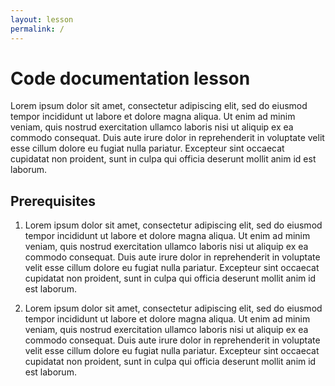 ```yaml
---
layout: lesson
permalink: /
---
```


# Code documentation lesson

Lorem ipsum dolor sit amet, consectetur adipiscing elit, sed do eiusmod tempor
incididunt ut labore et dolore magna aliqua. Ut enim ad minim veniam, quis
nostrud exercitation ullamco laboris nisi ut aliquip ex ea commodo consequat.
Duis aute irure dolor in reprehenderit in voluptate velit esse cillum dolore eu
fugiat nulla pariatur. Excepteur sint occaecat cupidatat non proident, sunt in
culpa qui officia deserunt mollit anim id est laborum.

## Prerequisites

1. Lorem ipsum dolor sit amet, consectetur adipiscing elit, sed do eiusmod tempor
   incididunt ut labore et dolore magna aliqua. Ut enim ad minim veniam, quis
   nostrud exercitation ullamco laboris nisi ut aliquip ex ea commodo consequat.
   Duis aute irure dolor in reprehenderit in voluptate velit esse cillum dolore eu
   fugiat nulla pariatur. Excepteur sint occaecat cupidatat non proident, sunt in
   culpa qui officia deserunt mollit anim id est laborum.

2. Lorem ipsum dolor sit amet, consectetur adipiscing elit, sed do eiusmod tempor
   incididunt ut labore et dolore magna aliqua. Ut enim ad minim veniam, quis
   nostrud exercitation ullamco laboris nisi ut aliquip ex ea commodo consequat.
   Duis aute irure dolor in reprehenderit in voluptate velit esse cillum dolore eu
   fugiat nulla pariatur. Excepteur sint occaecat cupidatat non proident, sunt in
   culpa qui officia deserunt mollit anim id est laborum.
